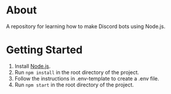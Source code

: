 # About
A repository for learning how to make Discord bots using Node.js.

# Getting Started
1. Install [Node.js](https://nodejs.org/en/download/).
2. Run `npm install` in the root directory of the project.
3. Follow the instructions in .env-template to create a .env file.
4. Run `npm start` in the root directory of the project.